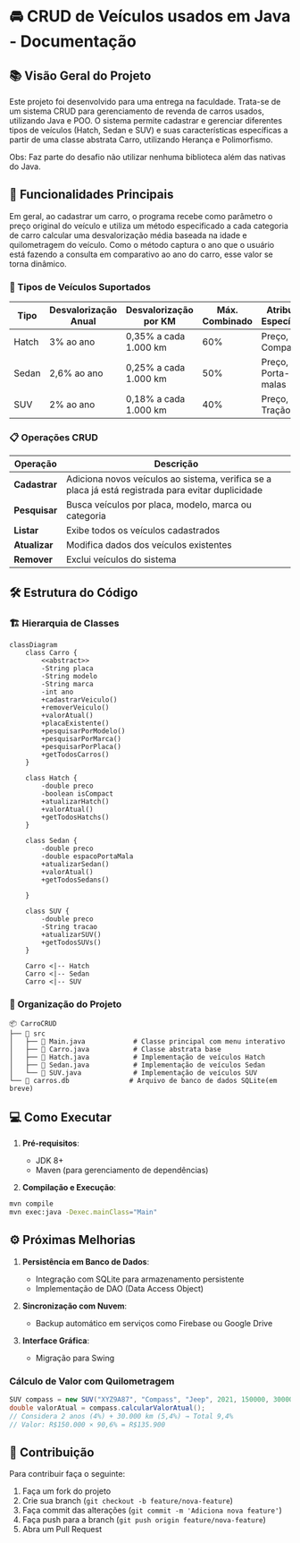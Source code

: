# 🚘 CRUD de Veículos usados em Java - Documentação

## 📚 Visão Geral do Projeto

Este projeto foi desenvolvido para uma entrega na faculdade. Trata-se de um sistema CRUD para gerenciamento de revenda de carros usados, utilizando Java e POO. O sistema permite cadastrar e gerenciar diferentes tipos de veículos (Hatch, Sedan e SUV) e suas características específicas a partir de uma classe abstrata Carro, utilizando Herança e Polimorfismo.

Obs: Faz parte do desafio não utilizar nenhuma biblioteca além das nativas do Java.

## 🔧 Funcionalidades Principais

Em geral, ao cadastrar um carro, o programa recebe como parâmetro o preço original do veículo e utiliza um método especificado a cada categoria de carro calcular uma desvalorização média baseada na idade e quilometragem do veículo. Como o método captura o ano que o usuário está fazendo a consulta em comparativo ao ano do carro, esse valor se torna dinâmico.

### 🚗 Tipos de Veículos Suportados
| Tipo  | Desvalorização Anual | Desvalorização por KM | Máx. Combinado | Atributos Específicos |
|-------|----------------------|-----------------------|----------------|-----------------------|
| Hatch | 3% ao ano            | 0,35% a cada 1.000 km | 60%            | Preço, Compacto       |
| Sedan | 2,6% ao ano          | 0,25% a cada 1.000 km | 50%            | Preço, Porta-malas    |
| SUV   | 2% ao ano            | 0,18% a cada 1.000 km | 40%            | Preço, Tração         |
### 📋 Operações CRUD
| Operação | Descrição |
|----------|-----------|
| **Cadastrar** | Adiciona novos veículos ao sistema, verifica se a placa já está registrada para evitar duplicidade |
| **Pesquisar** | Busca veículos por placa, modelo, marca ou categoria |
| **Listar** | Exibe todos os veículos cadastrados |
| **Atualizar** | Modifica dados dos veículos existentes |
| **Remover** | Exclui veículos do sistema |

## 🛠️ Estrutura do Código

### 🏗️ Hierarquia de Classes
```mermaid
classDiagram
    class Carro {
        <<abstract>>
        -String placa
        -String modelo
        -String marca
        -int ano
        +cadastrarVeiculo()
        +removerVeiculo()
        +valorAtual()
        +placaExistente()
        +pesquisarPorModelo()
        +pesquisarPorMarca()
        +pesquisarPorPlaca()
        +getTodosCarros()
    }
    
    class Hatch {
        -double preco
        -boolean isCompact
        +atualizarHatch()
        +valorAtual()
        +getTodosHatchs() 
    }
    
    class Sedan {
        -double preco
        -double espacoPortaMala
        +atualizarSedan()
        +valorAtual()
        +getTodosSedans() 

    }
    
    class SUV {
        -double preco
        -String tracao
        +atualizarSUV()
        +getTodosSUVs() 
    }
    
    Carro <|-- Hatch
    Carro <|-- Sedan
    Carro <|-- SUV
```

### 📂 Organização do Projeto
```
📦 CarroCRUD
├── 📂 src
│   ├── 📜 Main.java            # Classe principal com menu interativo
│   ├── 📜 Carro.java           # Classe abstrata base
│   ├── 📜 Hatch.java           # Implementação de veículos Hatch
│   ├── 📜 Sedan.java           # Implementação de veículos Sedan
│   └── 📜 SUV.java             # Implementação de veículos SUV
└── 📜 carros.db               # Arquivo de banco de dados SQLite(em breve)
```

## 💻 Como Executar

1. **Pré-requisitos**:
   - JDK 8+
   - Maven (para gerenciamento de dependências)

2. **Compilação e Execução**:
```bash
mvn compile
mvn exec:java -Dexec.mainClass="Main"
```

## ⚙️ Próximas Melhorias

1. **Persistência em Banco de Dados**:
   - Integração com SQLite para armazenamento persistente
   - Implementação de DAO (Data Access Object)

2. **Sincronização com Nuvem**:
   - Backup automático em serviços como Firebase ou Google Drive

4. **Interface Gráfica**:
   - Migração para Swing

### Cálculo de Valor com Quilometragem
```java
SUV compass = new SUV("XYZ9A87", "Compass", "Jeep", 2021, 150000, 30000, "4x4");
double valorAtual = compass.calcularValorAtual(); 
// Considera 2 anos (4%) + 30.000 km (5,4%) → Total 9,4%
// Valor: R$150.000 × 90,6% = R$135.900
```

## 🤝 Contribuição

Para contribuir faça o seguinte:
1. Faça um fork do projeto
2. Crie sua branch (`git checkout -b feature/nova-feature`)
3. Faça commit das alterações (`git commit -m 'Adiciona nova feature'`)
4. Faça push para a branch (`git push origin feature/nova-feature`)
5. Abra um Pull Request
